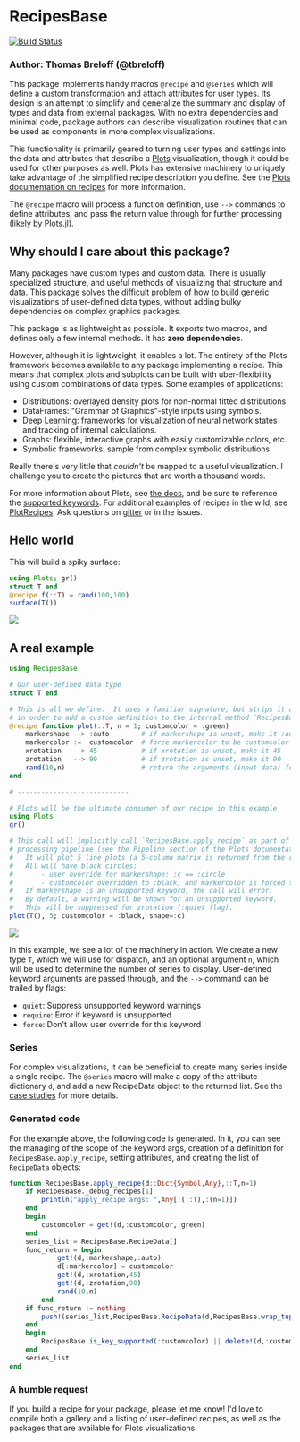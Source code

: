 # RecipesBase

[![Build Status](https://travis-ci.org/JuliaPlots/RecipesBase.jl.svg?branch=master)](https://travis-ci.org/JuliaPlots/RecipesBase.jl)

### Author: Thomas Breloff (@tbreloff)

This package implements handy macros `@recipe` and `@series` which will define a custom transformation
and attach attributes for user types.  Its design is an attempt to simplify and generalize
the summary and display of types and data from external packages.  With no extra dependencies
and minimal code, package authors can describe visualization routines that can be used
as components in more complex visualizations.

This functionality is primarily geared to turning user types and settings into the
data and attributes that describe a [Plots](https://github.com/tbreloff/Plots.jl) visualization,
though it could be used for other purposes as well.
Plots has extensive machinery to uniquely take advantage of the simplified recipe description you define.  See the [Plots documentation on recipes](http://juliaplots.github.io/recipes/) for more information.

The `@recipe` macro will process a function definition, use `-->` commands to define attributes, and
pass the return value through for further processing (likely by Plots.jl).

## Why should I care about this package?

Many packages have custom types and custom data.  There is usually specialized structure, and useful
methods of visualizing that structure and data.  This package solves the difficult problem of how to
build generic visualizations of user-defined data types, without adding bulky dependencies on complex
graphics packages.

This package is as lightweight as possible.  It exports two macros, and defines only a few internal methods.
It has **zero dependencies**.

However, although it is lightweight, it enables a lot.  The entirety of the Plots framework becomes available
to any package implementing a recipe.  This means that complex plots and subplots can be built with uber-flexibility
using custom combinations of data types.  Some examples of applications:

- Distributions: overlayed density plots for non-normal fitted distributions.
- DataFrames: "Grammar of Graphics"-style inputs using symbols.
- Deep Learning: frameworks for visualization of neural network states and tracking of internal calculations.
- Graphs: flexible, interactive graphs with easily customizable colors, etc.
- Symbolic frameworks: sample from complex symbolic distributions.

Really there's very little that *couldn't* be mapped to a useful visualization.
I challenge you to create the pictures that are worth a thousand words.

For more information about Plots, see [the docs](http://juliaplots.github.io/), and be sure to reference
the [supported keywords](http://juliaplots.github.io/supported/#keyword-arguments).
For additional examples of recipes in the wild, see [PlotRecipes](https://github.com/JuliaPlots/PlotRecipes.jl).
Ask questions on [gitter](https://gitter.im/tbreloff/Plots.jl) or in the issues.

## Hello world

This will build a spiky surface:

```julia
using Plots; gr()
struct T end
@recipe f(::T) = rand(100,100)
surface(T())
```

![](https://cloud.githubusercontent.com/assets/933338/15089193/7a453ec6-13cc-11e6-9ae8-959e98b615dc.png)

## A real example

```julia
using RecipesBase

# Our user-defined data type
struct T end

# This is all we define.  It uses a familiar signature, but strips it apart
# in order to add a custom definition to the internal method `RecipesBase.apply_recipe`
@recipe function plot(::T, n = 1; customcolor = :green)
    markershape --> :auto        # if markershape is unset, make it :auto
    markercolor :=  customcolor  # force markercolor to be customcolor
    xrotation   --> 45           # if xrotation is unset, make it 45
    zrotation   --> 90           # if zrotation is unset, make it 90
    rand(10,n)                   # return the arguments (input data) for the next recipe
end

# ----------------------------

# Plots will be the ultimate consumer of our recipe in this example
using Plots
gr()

# This call will implicitly call `RecipesBase.apply_recipe` as part of the Plots
# processing pipeline (see the Pipeline section of the Plots documentation).
#   It will plot 5 line plots (a 5-column matrix is returned from the recipe).
#   All will have black circles:
#       - user override for markershape: :c == :circle
#       - customcolor overridden to :black, and markercolor is forced to be customcolor
#   If markershape is an unsupported keyword, the call will error.
#   By default, a warning will be shown for an unsupported keyword.
#   This will be suppressed for zrotation (:quiet flag).
plot(T(), 5; customcolor = :black, shape=:c)
```

![](https://cloud.githubusercontent.com/assets/933338/15083906/02a06810-139e-11e6-98a0-dd81c3fb1ad8.png)

In this example, we see a lot of the machinery in action.  We create a new type `T`, which
we will use for dispatch, and an optional argument `n`, which will be used to determine the
number of series to display.  User-defined keyword arguments are passed through, and the
`-->` command can be trailed by flags:

- `quiet`:   Suppress unsupported keyword warnings
- `require`: Error if keyword is unsupported
- `force`:   Don't allow user override for this keyword

### Series

For complex visualizations, it can be beneficial to create many series inside a single recipe.  The `@series` macro will make a copy of the attribute dictionary `d`, and add a new RecipeData object to the returned list.  See the [case studies](http://juliaplots.github.io/recipes/#case-studies) for more details.

### Generated code

For the example above, the following code is generated.  In it, you can see the managing of the scope of the keyword args, creation of a definition for `RecipesBase.apply_recipe`, setting attributes, and creating the list of `RecipeData` objects:

```julia
function RecipesBase.apply_recipe(d::Dict{Symbol,Any},::T,n=1)
    if RecipesBase._debug_recipes[1]
        println("apply_recipe args: ",Any[:(::T),:(n=1)])
    end
    begin
        customcolor = get!(d,:customcolor,:green)
    end
    series_list = RecipesBase.RecipeData[]
    func_return = begin
            get!(d,:markershape,:auto)
            d[:markercolor] = customcolor
            get!(d,:xrotation,45)
            get!(d,:zrotation,90)
            rand(10,n)
        end
    if func_return != nothing
        push!(series_list,RecipesBase.RecipeData(d,RecipesBase.wrap_tuple(func_return)))
    end
    begin
        RecipesBase.is_key_supported(:customcolor) || delete!(d,:customcolor)
    end
    series_list
end
```

### A humble request

If you build a recipe for your package, please let me know!  I'd love to compile both a gallery and
a listing of user-defined recipes, as well as the packages that are available for Plots visualizations.

